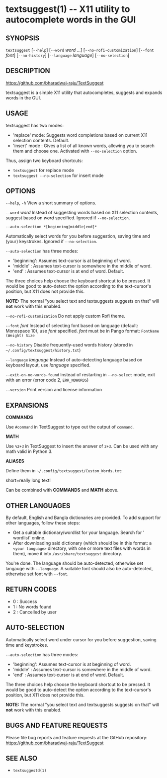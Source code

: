 textsuggest(1) -- X11 utility to autocomplete words in the GUI
==============================================================

## SYNOPSIS

  `textsuggest` \[`--help`\] \[`--word` *word* ...\] \[`--no-rofi-customization`\] \[`--font` *font*\] \[`--no-history`\] \[`--language` *language*\] \[`--no-selection`\]

## DESCRIPTION

  https://github.com/bharadwaj-raju/TextSuggest

  textsuggest is a simple X11 utility that autocompletes, suggests and expands words in the GUI.

## USAGE

  textsuggest has two modes:

   - 'replace' mode: Suggests word completions based on current X11 selection contents. Default.
   - 'insert' mode : Gives a list of all known words, allowing you to search them and choose one. Activated with `--no-selection` option.

  Thus, assign two keyboard shortcuts:

   - `textsuggest` for replace mode
   - `textsuggest --no-selection` for insert mode

## OPTIONS

  `--help`, `-h`
   View a short summary of options.

   `--word` *word*
   Instead of suggesting words based on X11 selection contents, suggest based on *word* specified. Ignored if `--no-selection`.

  `--auto-selection *[beginning|middle|end]*`

  Automatically select words for you before suggestion, saving time and (your) keystrokes. Ignored if `--no-selection`.

  `--auto-selection` has three modes:

  - 'beginning': Assumes text-cursor is at beginning of word.
  - 'middle'   : Assumes text-cursor is somewhere in the middle of word.
  - 'end'      : Assumes text-cursor is at end of word. Default.

  The three choices help choose the keyboard shortcut to be pressed. It would be good to auto-detect the option
  according to the text-cursor's position, but X11 does not provide this.

**NOTE:** The normal "you select text and textsuggests suggests on that" will **not** work with this enabled.

   `--no-rofi-customization`
   Do not apply custom Rofi theme.

   `--font` *font*
   Instead of selecting font based on language (default: Monospace 10), use *font* specified. *font* must be in Pango format: `FontName (Weight) Size`

   `--no-history`
   Disable frequently-used words history (stored in `~/.config/textsuggest/history.txt`)

   `--language` *language*
   Instead of auto-detecting language based on keyboard layout, use *language* specified.

   `--exit-on-no-words-found`
   Instead of restarting in `--no-select` mode, exit with an error (error code 2, `ERR_NOWORDS`)

   `--version`
   Print version and license information

## EXPANSIONS
  
  **COMMANDS**

  Use `#command` in TextSuggest to type out the output of `command`.

  **MATH**
    
  Use `%2+3` in TextSuggest to insert the answer of `2+3`. Can be used with any math valid in Python 3.

  **ALIASES**

  Define them in `~/.config/textsuggest/Custom_Words.txt`:

  short=really long text!

  Can be combined with **COMMANDS** and **MATH** above.

## OTHER LANGUAGES

  By default, English and Bangla dictionaries are provided. To add support for other languages, follow these steps:

  - Get a suitable dictionary/wordlist for your language. Search for '<your language> wordlist' online.
  - After downloading said dictionary (which should be in this format: a `<your language>` directory, with one or more text files with words in them), move it into `/usr/share/textsuggest` directory.

  You're done. The language should be auto-detected, otherwise set langauge with `--language`. A suitable font should also be auto-detected, otherwise set font with `--font`.

## RETURN CODES

  - 0 : Success
  - 1 : No words found
  - 2 : Cancelled by user

## AUTO-SELECTION

  Automatically select word under cursor for you before suggestion, saving time and keystrokes.

  `--auto-selection` has three modes:

  - 'beginning': Assumes text-cursor is at beginning of word.
  - 'middle'   : Assumes text-cursor is somewhere in the middle of word.
  - 'end'      : Assumes text-cursor is at end of word. Default.

  The three choices help choose the keyboard shortcut to be pressed. It would be good to auto-detect the option
  according to the text-cursor's position, but X11 does not provide this.

  **NOTE:** The normal "you select text and textsuggests suggests on that" will **not** work with this enabled.

## BUGS AND FEATURE REQUESTS

  Please file bug reports and feature requests at the GitHub repository: https://github.com/bharadwaj-raju/TextSuggest

## SEE ALSO

  - `textsuggestd(1)`
